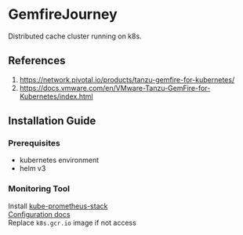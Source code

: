 # GemfireJourney
Distributed cache cluster running on k8s.
## References
1. https://network.pivotal.io/products/tanzu-gemfire-for-kubernetes/
2. https://docs.vmware.com/en/VMware-Tanzu-GemFire-for-Kubernetes/index.html

## Installation Guide
### Prerequisites
- kubernetes environment
- helm v3
### Monitoring Tool
Install [kube-prometheus-stack](https://artifacthub.io/packages/helm/prometheus-community/kube-prometheus-stack)  
[Configuration docs](https://github.com/prometheus-operator/kube-prometheus)  
Replace `k8s.gcr.io` image if not access